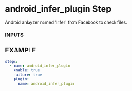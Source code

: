
# android_infer_plugin Step
Android anlayzer named 'Infer' from Facebook to check files.


### INPUTS



## EXAMPLE 

```yml
steps:
  - name: android_infer_plugin
    enable: true
    failure: true
    plugin:
      name: android_infer_plugin

```

